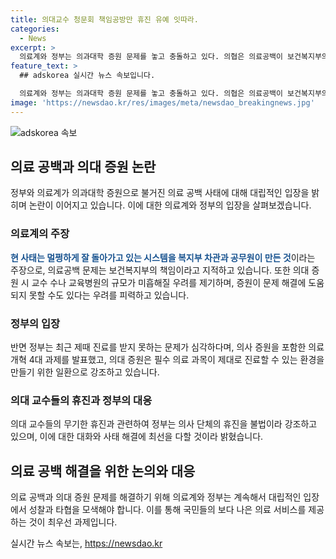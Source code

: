 ```yaml
---
title: 의대교수 청문회 책임공방만 휴진 유예 잇따라.
categories:
  - News
excerpt: >
  의료계와 정부는 의과대학 증원 문제를 놓고 충돌하고 있다. 의협은 의료공백이 보건복지부의 의대 증원 부족으로 인한 것이라 지적하고, 복지부는 증원이 의료 문제 해결을 위한 조치라고 반박했다. 의료계는 증원으로 인한 교수 및 교육병원 부족을 우려하고, 정부는 지역 의료 개선을 위해 다양한 대책이 필요하다고 주장했다. 또한 의대 교수들이 무기한 휴진을 철회하고, 정부는 의료 정책 반대로 진료를 거절한 의사들을 법적으로 문제 삼고 있다.
feature_text: >
  ## adskorea 실시간 뉴스 속보입니다.

  의료계와 정부는 의과대학 증원 문제를 놓고 충돌하고 있다. 의협은 의료공백이 보건복지부의 의대 증원 부족으로 인한 것이라 지적하고, 복지부는 증원이 의료 문제 해결을 위한 조치라고 반박했다. 의료계는 증원으로 인한 교수 및 교육병원 부족을 우려하고, 정부는 지역 의료 개선을 위해 다양한 대책이 필요하다고 주장했다. 또한 의대 교수들이 무기한 휴진을 철회하고, 정부는 의료 정책 반대로 진료를 거절한 의사들을 법적으로 문제 삼고 있다.
image: 'https://newsdao.kr/res/images/meta/newsdao_breakingnews.jpg'
---
```


<p><img src="https://newsdao.kr/res/images/meta/newsdao_breakingnews.jpg" alt="adskorea 속보" /></p>

<h2 data-ke-size="size26">의료 공백과 의대 증원 논란</h2>

<p data-ke-size="size16">정부와 의료계가 의과대학 증원으로 불거진 의료 공백 사태에 대해 대립적인 입장을 밝히며 논란이 이어지고 있습니다. 이에 대한 의료계와 정부의 입장을 살펴보겠습니다.</p>

<h3>의료계의 주장</h3>

<p data-ke-size="size16"><b><span style="color: #1a5490;">현 사태는 멀쩡하게 잘 돌아가고 있는 시스템을 복지부 차관과 공무원이 만든 것</span></b>이라는 주장으로, 의료공백 문제는 보건복지부의 책임이라고 지적하고 있습니다. 또한 의대 증원 시 교수 수나 교육병원의 규모가 미흡해질 우려를 제기하며, 증원이 문제 해결에 도움되지 못할 수도 있다는 우려를 피력하고 있습니다.</p>

<h3>정부의 입장</h3>

<p data-ke-size="size16">반면 정부는 최근 제때 진료를 받지 못하는 문제가 심각하다며, 의사 증원을 포함한 의료 개혁 4대 과제를 발표했고, 의대 증원은 필수 의료 과목이 제대로 진료할 수 있는 환경을 만들기 위한 일환으로 강조하고 있습니다.</p>

<h3>의대 교수들의 휴진과 정부의 대응</h3>

<p data-ke-size="size16">의대 교수들의 무기한 휴진과 관련하여 정부는 의사 단체의 휴진을 불법이라 강조하고 있으며, 이에 대한 대화와 사태 해결에 최선을 다할 것이라 밝혔습니다.</p>

<h2 data-ke-size="size26">의료 공백 해결을 위한 논의와 대응</h2>

<p data-ke-size="size16">의료 공백과 의대 증원 문제를 해결하기 위해 의료계와 정부는 계속해서 대립적인 입장에서 성찰과 타협을 모색해야 합니다. 이를 통해 국민들의 보다 나은 의료 서비스를 제공하는 것이 최우선 과제입니다.</p>
실시간 뉴스 속보는, <a href="https://newsdao.kr" rel="dofollow">https://newsdao.kr</a>


